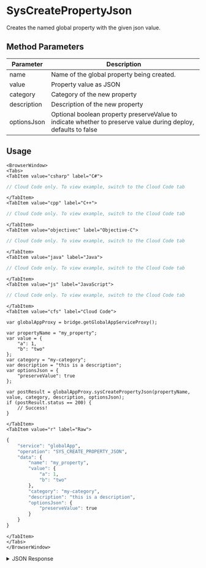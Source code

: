 # SysCreatePropertyJson

Creates the named global property with the given json value.

<PartialServop service_name="globalApp" operation_name="SYS_CREATE_PROPERTY_JSON" />

## Method Parameters
Parameter | Description
--------- | -----------
name | Name of the global property being created.
value | Property value as JSON
category | Category of the new property
description | Description of the new property
optionsJson | Optional boolean property preserveValue to indicate whether to preserve value during deploy, defaults to false

## Usage

```mdx-code-block
<BrowserWindow>
<Tabs>
<TabItem value="csharp" label="C#">
```

```csharp
// Cloud Code only. To view example, switch to the Cloud Code tab
```

```mdx-code-block
</TabItem>
<TabItem value="cpp" label="C++">
```

```cpp
// Cloud Code only. To view example, switch to the Cloud Code tab
```

```mdx-code-block
</TabItem>
<TabItem value="objectivec" label="Objective-C">
```

```objectivec
// Cloud Code only. To view example, switch to the Cloud Code tab
```

```mdx-code-block
</TabItem>
<TabItem value="java" label="Java">
```

```java
// Cloud Code only. To view example, switch to the Cloud Code tab
```

```mdx-code-block
</TabItem>
<TabItem value="js" label="JavaScript">
```

```javascript
// Cloud Code only. To view example, switch to the Cloud Code tab
```

```mdx-code-block
</TabItem>
<TabItem value="cfs" label="Cloud Code">
```

```cfscript
var globalAppProxy = bridge.getGlobalAppServiceProxy();

var propertyName = "my_property";
var value = {
    "a": 1,
    "b": "two"
};
var category = "my-category";
var description = "this is a description";
var optionsJson = {
    "preserveValue": true
};

var postResult = globalAppProxy.sysCreatePropertyJson(propertyName, value, category, description, optionsJson);
if (postResult.status == 200) {
    // Success!
}
```

```mdx-code-block
</TabItem>
<TabItem value="r" label="Raw">
```

```r
{
	"service": "globalApp",
	"operation": "SYS_CREATE_PROPERTY_JSON",
	"data": {
        "name": "my_property",
        "value": {
            "a": 1,
            "b": "two"
        },
        "category": "my-category",
        "description": "this is a description",
        "optionsJson": {
            "preserveValue": true
        }
    }
}
```

```mdx-code-block
</TabItem>
</Tabs>
</BrowserWindow>
```

<details>
<summary>JSON Response</summary>

```json
{
  "data": {
    "name": "my_property",
    "description": "this is a description",
    "category": "my-category",
    "value": "{\"a\":1,\"b\":\"two\"}",
    "type": "JSON",
    "preserveValue": true
  },
  "status": 200
}
```
</details>

